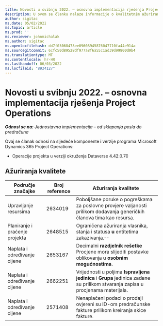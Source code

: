 ```yaml
---
title: Novosti u svibnju 2022. – osnovna implementacija rješenja Project Operations
description: U ovom se članku nalaze informacije o kvalitetnim ažuriranjima koja su dostupna u izdanju implementacije sustava Microsoft Dynamics 365 Project Operations lite u svibnju 2022.
author: sigitac
ms.date: 05/02/2022
ms.topic: article
ms.prod: ''
ms.reviewer: johnmichalak
ms.author: sigitac
ms.openlocfilehash: dd7f03068473ee09608945876047710fa44e914a
ms.sourcegitcommit: 6cfc50d89528df977a8f6a55c1ad39d99800d9b4
ms.translationtype: MT
ms.contentlocale: hr-HR
ms.lasthandoff: 06/03/2022
ms.locfileid: "8934127"
---
```

# <a name="whats-new-may-2022---project-operations-lite-deployment"></a>Novosti u svibnju 2022. – osnovna implementacija rješenja Project Operations

_**Odnosi se na:** Jednostavna implementacija – od sklapanja posla do predračuna_

Ovaj se članak odnosi na sljedeće komponente i verzije programa Microsoft Dynamics 365 Project Operations:

- Operacije projekta u verziji okruženja Dataverse 4.42.0.70

## <a name="quality-updates"></a>Ažuriranja kvalitete

| Područje značajke | Broj reference | Ažuriranja kvalitete |
| --- | --- | --- |
| Upravljanje resursima | 2634019 | Poboljšane poruke o pogreškama za poslovne provjere valjanosti prilikom dodavanja generičkih članova tima kao resursa. |
| Planiranje i praćenje projekta | 2648515 | Ograničena ažuriranja vlasnika, stanja i statusa **u** entitetima zakazivanja.**·** **·** |
| Naplata i određivanje cijene | 2653167 | Decimalni **razdjelnik rešetke** Procjene mora slijediti postavke oblikovanja u **osobnim mogućnostima**. |
| Naplata i određivanje cijene| 2662251 | Vrijednosti u poljima **Ispravljena jedinica** i **Grupa** jedinica zadane su prilikom stvaranja zapisa u procjenama materijala. |
| Naplata i određivanje cijene| 2571408 | Nenaplaćeni podaci o prodaji ovjereni su ID-om predračunske fakture prilikom kreiranja skice fakture. |
